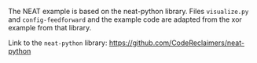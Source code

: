 The NEAT example is based on the neat-python library. Files `visualize.py` and `config-feedforward` and the example code are adapted from the xor example from that library.

Link to the `neat-python` library: https://github.com/CodeReclaimers/neat-python